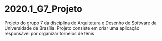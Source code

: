 # 2020.1_G7_Projeto
Projeto do grupo 7 da disciplina de Arquitetura e Desenho de Software da Universidade de Brasília. Projeto consiste em criar uma aplicação responsável por organizar torneios de tênis
